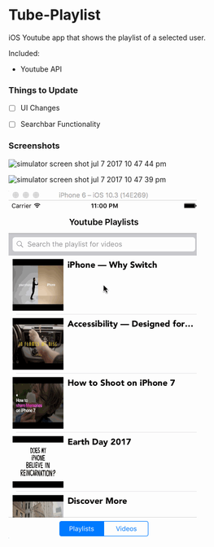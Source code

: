# Tube-Playlist

iOS Youtube app that shows the playlist of a selected user.

Included:

- Youtube API

### Things to Update

- [ ] UI Changes
- [ ] Searchbar Functionality 


### Screenshots

![simulator screen shot jul 7 2017 10 47 44 pm](https://user-images.githubusercontent.com/24944725/27982523-fcc876fa-6368-11e7-865a-dfe8c7f50925.png)

![simulator screen shot jul 7 2017 10 47 39 pm](https://user-images.githubusercontent.com/24944725/27982524-fccf0ac4-6368-11e7-82d4-9be4eaefddf8.png)

![Tube Playlist Gif](https://github.com/cmcgheit/Tube-Playlist/blob/bitbucket/tubeplaylist.gif)



